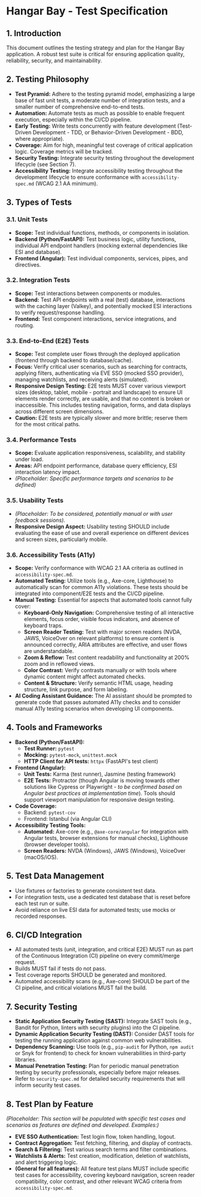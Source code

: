 # Hangar Bay - Test Specification

## 1. Introduction

This document outlines the testing strategy and plan for the Hangar Bay application. A robust test suite is critical for ensuring application quality, reliability, security, and maintainability.

## 2. Testing Philosophy

*   **Test Pyramid:** Adhere to the testing pyramid model, emphasizing a large base of fast unit tests, a moderate number of integration tests, and a smaller number of comprehensive end-to-end tests.
*   **Automation:** Automate tests as much as possible to enable frequent execution, especially within the CI/CD pipeline.
*   **Early Testing:** Write tests concurrently with feature development (Test-Driven Development - TDD, or Behavior-Driven Development - BDD, where appropriate).
*   **Coverage:** Aim for high, meaningful test coverage of critical application logic. Coverage metrics will be tracked.
*   **Security Testing:** Integrate security testing throughout the development lifecycle (see Section 7).
*   **Accessibility Testing:** Integrate accessibility testing throughout the development lifecycle to ensure conformance with `accessibility-spec.md` (WCAG 2.1 AA minimum).

## 3. Types of Tests

### 3.1. Unit Tests
*   **Scope:** Test individual functions, methods, or components in isolation.
*   **Backend (Python/FastAPI):** Test business logic, utility functions, individual API endpoint handlers (mocking external dependencies like ESI and database).
*   **Frontend (Angular):** Test individual components, services, pipes, and directives.

### 3.2. Integration Tests
*   **Scope:** Test interactions between components or modules.
*   **Backend:** Test API endpoints with a real (test) database, interactions with the caching layer (Valkey), and potentially mocked ESI interactions to verify request/response handling.
*   **Frontend:** Test component interactions, service integrations, and routing.

### 3.3. End-to-End (E2E) Tests
*   **Scope:** Test complete user flows through the deployed application (frontend through backend to database/cache).
*   **Focus:** Verify critical user scenarios, such as searching for contracts, applying filters, authenticating via EVE SSO (mocked SSO provider), managing watchlists, and receiving alerts (simulated).
*   **Responsive Design Testing:** E2E tests MUST cover various viewport sizes (desktop, tablet, mobile - portrait and landscape) to ensure UI elements render correctly, are usable, and that no content is broken or inaccessible. This includes testing navigation, forms, and data displays across different screen dimensions.
*   **Caution:** E2E tests are typically slower and more brittle; reserve them for the most critical paths.

### 3.4. Performance Tests
*   **Scope:** Evaluate application responsiveness, scalability, and stability under load.
*   **Areas:** API endpoint performance, database query efficiency, ESI interaction latency impact.
*   *(Placeholder: Specific performance targets and scenarios to be defined)*

### 3.5. Usability Tests
*   *(Placeholder: To be considered, potentially manual or with user feedback sessions).*
*   **Responsive Design Aspect:** Usability testing SHOULD include evaluating the ease of use and overall experience on different devices and screen sizes, particularly mobile.

### 3.6. Accessibility Tests (A11y)
*   **Scope:** Verify conformance with WCAG 2.1 AA criteria as outlined in `accessibility-spec.md`.
*   **Automated Testing:** Utilize tools (e.g., Axe-core, Lighthouse) to automatically scan for common A11y violations. These tests should be integrated into component/E2E tests and the CI/CD pipeline.
*   **Manual Testing:** Essential for aspects that automated tools cannot fully cover:
    *   **Keyboard-Only Navigation:** Comprehensive testing of all interactive elements, focus order, visible focus indicators, and absence of keyboard traps.
    *   **Screen Reader Testing:** Test with major screen readers (NVDA, JAWS, VoiceOver on relevant platforms) to ensure content is announced correctly, ARIA attributes are effective, and user flows are understandable.
    *   **Zoom & Reflow:** Test content readability and functionality at 200% zoom and in reflowed views.
    *   **Color Contrast:** Verify contrasts manually or with tools where dynamic content might affect automated checks.
    *   **Content & Structure:** Verify semantic HTML usage, heading structure, link purpose, and form labeling.
*   **AI Coding Assistant Guidance:** The AI assistant should be prompted to generate code that passes automated A11y checks and to consider manual A11y testing scenarios when developing UI components.

## 4. Tools and Frameworks

*   **Backend (Python/FastAPI):**
    *   **Test Runner:** `pytest`
    *   **Mocking:** `pytest-mock`, `unittest.mock`
    *   **HTTP Client for API tests:** `httpx` (FastAPI's test client)
*   **Frontend (Angular):**
    *   **Unit Tests:** Karma (test runner), Jasmine (testing framework)
    *   **E2E Tests:** Protractor (though Angular is moving towards other solutions like Cypress or Playwright - *to be confirmed based on Angular best practices at implementation time*). Tools should support viewport manipulation for responsive design testing.
*   **Code Coverage:**
    *   Backend: `pytest-cov`
    *   Frontend: Istanbul (via Angular CLI)
*   **Accessibility Testing Tools:**
    *   **Automated:** Axe-core (e.g., `@axe-core/angular` for integration with Angular tests, browser extensions for manual checks), Lighthouse (browser developer tools).
    *   **Screen Readers:** NVDA (Windows), JAWS (Windows), VoiceOver (macOS/iOS).

## 5. Test Data Management

*   Use fixtures or factories to generate consistent test data.
*   For integration tests, use a dedicated test database that is reset before each test run or suite.
*   Avoid reliance on live ESI data for automated tests; use mocks or recorded responses.

## 6. CI/CD Integration

*   All automated tests (unit, integration, and critical E2E) MUST run as part of the Continuous Integration (CI) pipeline on every commit/merge request.
*   Builds MUST fail if tests do not pass.
*   Test coverage reports SHOULD be generated and monitored.
*   Automated accessibility scans (e.g., Axe-core) SHOULD be part of the CI pipeline, and critical violations MUST fail the build.

## 7. Security Testing

*   **Static Application Security Testing (SAST):** Integrate SAST tools (e.g., Bandit for Python, linters with security plugins) into the CI pipeline.
*   **Dynamic Application Security Testing (DAST):** Consider DAST tools for testing the running application against common web vulnerabilities.
*   **Dependency Scanning:** Use tools (e.g., `pip-audit` for Python, `npm audit` or Snyk for frontend) to check for known vulnerabilities in third-party libraries.
*   **Manual Penetration Testing:** Plan for periodic manual penetration testing by security professionals, especially before major releases.
*   Refer to `security-spec.md` for detailed security requirements that will inform security test cases.

## 8. Test Plan by Feature

*(Placeholder: This section will be populated with specific test cases and scenarios as features are defined and developed. Examples:)*
*   **EVE SSO Authentication:** Test login flow, token handling, logout.
*   **Contract Aggregation:** Test fetching, filtering, and display of contracts.
*   **Search & Filtering:** Test various search terms and filter combinations.
*   **Watchlists & Alerts:** Test creation, modification, deletion of watchlists, and alert triggering logic.
*   **(General for all features):** All feature test plans MUST include specific test cases for accessibility, covering keyboard navigation, screen reader compatibility, color contrast, and other relevant WCAG criteria from `accessibility-spec.md`.
